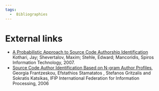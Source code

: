 ```yaml
---
tags:
  -  Bibliographies
---
```

# External links

- [A Probabilistic Approach to Source Code Authorship Identification](https://ieeexplore.ieee.org/document/4151691)
  Kothari, Jay; Shevertalov, Maxim; Stehle, Edward; Mancoridis, Spiros
  Information Technology, 2007.
- [Source Code Author Identification Based on N-gram Author Profiles](https://link.springer.com/content/pdf/10.1007/0-387-34224-9_59.pdf),
  Georgia Frantzeskou, Efstathios Stamatatos , Stefanos Gritzalis and
  Sokratis Katsikas, IFIP International Federation for Information
  Processing, 2006
